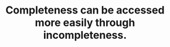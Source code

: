 ---
title: Completeness can be accessed more easily through incompleteness.
tags: buddhism nondual
---